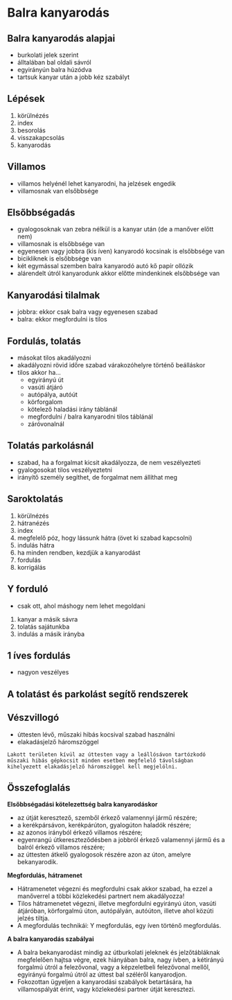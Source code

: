 # Balra kanyarodás

## Balra kanyarodás alapjai

- burkolati jelek szerint
- álltalában bal oldali sávról
- egyirányún balra húzódva
- tartsuk kanyar után a jobb kéz szabályt

## Lépések

1. körülnézés
2. index
3. besorolás
4. visszakapcsolás
5. kanyarodás

## Villamos

- villamos helyénél lehet kanyarodni, ha jelzések engedik
- villamosnak van elsőbbsége

## Elsőbbségadás

- gyalogosoknak van zebra nélkül is a kanyar után (de a manőver előtt nem)
- villamosnak is elsőbbsége van
- egyenesen vagy jobbra (kis íven) kanyarodó kocsinak is elsőbbsége van
- bicikliknek is elsőbbsége van
- két egymással szemben balra kanyarodó autó kő papír ollózik
- alárendelt útról kanyarodunk akkor előtte mindenkinek elsőbbsége van

## Kanyarodási tilalmak

- jobbra: ekkor csak balra vagy egyenesen szabad
- balra: ekkor megfordulni is tilos

## Fordulás, tolatás

- másokat tilos akadályozni
- akadályozni rövid időre szabad várakozóhelyre történő beálláskor
- tilos akkor ha...
  - egyirányú út
  - vasúti átjáró
  - autópálya, autóút
  - körforgalom
  - kötelező haladási irány táblánál
  - megfordulni / balra kanyarodni tilos táblánál
  - záróvonalnál

## Tolatás parkolásnál

- szabad, ha a forgalmat kicsit akadályozza, de nem veszélyezteti
- gyalogosokat tilos veszélyeztetni
- irányítő személy segíthet, de forgalmat nem állíthat meg

## Saroktolatás

1. körülnézés
2. hátranézés
3. index
4. megfelelő póz, hogy lássunk hátra (övet ki szabad kapcsolni)
5. indulás hátra
6. ha minden rendben, kezdjük a kanyarodást
7. fordulás
8. korrigálás

## Y forduló

- csak ott, ahol máshogy nem lehet megoldani

1. kanyar a másik sávra
2. tolatás sajátunkba
3. indulás a másik irányba

## 1 íves fordulás

- nagyon veszélyes

## A tolatást és parkolást segítő rendszerek

## Vészvillogó

- úttesten lévő, műszaki hibás kocsival szabad használni
- elakadásjelző háromszöggel

```
Lakott területen kívül az úttesten vagy a leállósávon tartózkodó műszaki hibás gépkocsit minden esetben megfelelő távolságban kihelyezett elakadásjelző háromszöggel kell megjelölni.
```

## Összefoglalás

**Elsőbbségadási kötelezettség balra kanyarodáskor**
- az útját keresztező, szemből érkező valamennyi jármű részére;
- a kerékpársávon, kerékpárúton, gyalogúton haladók részére;
- az azonos irányból érkező villamos részére;
- egyenrangú útkereszteződésben a jobbról érkező valamennyi jármű és a balról érkező villamos részére;
- az úttesten átkelő gyalogosok részére azon az úton, amelyre bekanyarodik.

**Megfordulás, hátramenet**
- Hátramenetet végezni és megfordulni csak akkor szabad, ha ezzel a manőverrel a többi közlekedési partnert nem akadályozza!
- Tilos hátramenetet végezni, illetve megfordulni egyirányú úton, vasúti átjáróban, körforgalmú úton, autópályán, autóúton, illetve ahol közúti jelzés tiltja.
- A megfordulás technikái: Y megfordulás, egy íven történő megfordulás.

**A balra kanyarodás szabályai**
- A balra bekanyarodást mindig az útburkolati jeleknek és jelzőtábláknak megfelelően hajtsa végre, ezek hiányában balra, nagy ívben, a kétirányú forgalmú útról a felezővonal, vagy a képzeletbeli felezővonal mellől, egyirányú forgalmú útról az úttest bal széléről kanyarodjon.
- Fokozottan ügyeljen a kanyarodási szabályok betartására, ha villamospályát érint, vagy közlekedési partner útját keresztezi.
